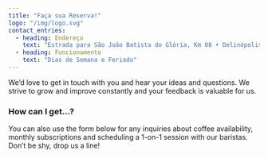 ```yaml
---
title: "Faça sua Reserva!"
logo: "/img/logo.svg"
contact_entries:
  - heading: Endereço
    text: "Estrada para São João Batista do Glória, Km 08 • Delinópolis - MG"
  - heading: Funcionamento
    text: "Dias de Semana e Feriado"
---
```


We’d love to get in touch with you and hear your ideas and
questions. We strive to grow and improve constantly and your feedback
is valuable for us.

<h3 class="f4 b lh-title mb2">How can I get…?</h3>

You can also use the form below for any inquiries about coffee
availability, monthly subscriptions and scheduling a 1-on-1 session
with our baristas. Don’t be shy, drop us a line!
